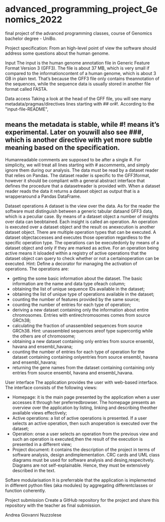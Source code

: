 # advanced_programming_project_Genomics_2022
final project of the advanced programming classes, course of Genomics bachelor degree - UniBo.

Project specification:
From an high-level point of view the software should address some questions about the human genome.

Input
The input is the human genome annotation file in Generic Feature Format Version 3 (GFF3).
The file is about 37 MB, which is very small if compared to the informationcontent of a human genome, which is about 3 GB in plain text.
That’s because the GFF3 file only contains theannotation of the sequences, while the sequence data is usually stored in another file format called FASTA.

Data access
Taking a look at the head of the GFF file, you will see many metadata/pragmas/directives lines starting with ## or#!. According to the "input-file-README",
## means the metadata is stable, while #! means it’s experimental. Later on youwill also see ###, which is another directive with yet more subtle meaning based on the specification.
Humanreadable comments are supposed to be after a single #.
For simplicity, we will treat all lines starting with # ascomments, and simply ignore them during our analysis.
The data must be read by a dataset reader that relies on Pandas.
The dataset reader is specific to the GFF3format, however it should be compliant with a general abstract interface that defines the procedure that a datasetreader is provided with.
When a dataset reader reads the data it returns a dataset object as output that is a wrapperaround a Pandas DataFrame.

Dataset operations
A dataset is the view over the data. As for the reader the software must distinguish between a generic tabular dataand GFF3 data, which is a peculiar case.
By means of a dataset object a number of insights over data can beobtained. Each insight is called an operation.
An operation is executed over a dataset object and the result os anexecution is another dataset object.
There are multiple operation types that can be executed. A dataset objectaccesses and executes those operation regardless to the specific operation type.
The operations can be executedonly by means of a dataset object and only if they are marked as active.
For an operation being active means it isloaded within a registry of active operations that the dataset object can query to check whether or not a certainoperation can be executed.
Hint: Define a decorator for managing the activation of operations.
The operations are:
- getting the some basic information about the dataset. The basic information are the name and data type ofeach column;
- obtaining the list of unique sequence IDs available in the dataset;
- obtaining the list of unique type of operations available in the dataset;
- counting the number of features provided by the same source;
- counting the number of entries for each type of operation;
- deriving a new dataset containing only the information about entire chromosomes. Entries with entirechromosomes comes from source GRCh38;
- calculating the fraction of unassembled sequences from source GRCh38. Hint: unassembled sequences areof type supercontig while the others are of chromosome;
- obtaining a new dataset containing only entries from source ensembl, havana and ensembl_havana;
- counting the number of entries for each type of operation for the dataset containing containing onlyentries from source ensembl, havana and ensembl_havana;
- returning the gene names from the dataset containing containing only entries from source ensembl, havana and ensembl_havana.

User interface
The application provides the user with web-based interface. The interface consists of the following views:
- Homepage: it is the main page presented by the application when a user accesses it through her preferredbrowser.
  The homepage presents an overview over the application by listing, linking and describing theother available views effectively;
- Active operations: a list of active operations is presented. If a user selects an active operation, then such anoperation is executed over the dataset;
- Operation: onse a user selects an operation from the previous view and such an operation is executed,then the result of the execution is presented in a different view;
- Project document: it contains the description of the project in terms of software analysis, design andimplementation.
  CRC cards and UML class diagrams must be used for software analysis and desing,respecitvely. Diagrams are not self-explainable. Hence, they must be extensively
  described in the text.

Softare modularisation
It is preferrable that the application is implemented in different python files (aka modules) by aggregating differentclasses or function coherently.

Project submission
Create a GitHub repository for the project and share this repository with the teacher as final submission.

Andrea Giovanni Nuzzolese


